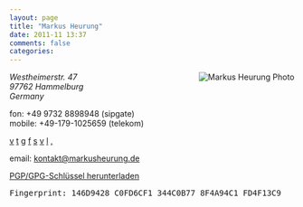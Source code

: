 ```yaml
---
layout: page
title: "Markus Heurung"
date: 2011-11 13:37
comments: false
categories:
---
```


<article class="vcard">
<img src="http://www.gravatar.com/avatar/f3a754cead3d10f1dba87e5fb3412e1d.png" alt="Markus Heurung Photo" class="photo" style="float: right;" />

<p><address class="adr">
  <span class="street-address">Westheimerstr. 47</span><br />
  <span class="postal-code">97762</span> <span class="locality">Hammelburg</span><br />
  <span class="country-name">Germany</span>
</address>
</p>
<p>
  <span class="tel"><span class="type">fon</span>: <span class="value">+49 9732 8898948</span> (sipgate)</span><br />
  <span class="tel"><span class="type">mobile</span>: <span class="value">+49-179-1025659</span> (telekom)</span>
</p>
<p>
  <a href="http://byzero.de" class="url symbol" rel="me" title="my blog">v</a>
  <a href="http://twitter.com/muhh" class="url symbol" rel="me" title="Markus Heurung at twitter">t</a>
  <a href="https://plus.google.com/100432708315665332485" class="url symbol" rel="me" title="Markus Heurung at Google+">g</a>
  <a href="http://facebook.com/markusheurung" class="url symbol" rel="me" title="Markus Heurung at facebook">f</a>
  <a href="skype:markus.heurung" class="url symbol">s</a>
  <a href="http://blogulus.de" class="url symbol" rel="me" "my (abandonded) blog about microblogging">v</a>
  <a href="http://de.linkedin.com/in/markusheurung" class="url symbol" rel="me" title="Markus Heurung at LinkedIn">l</a>
  <a href="http://github.com/muhh" class="url symbol" rel="me" title="Markus Heurung at github">,</a>
</p>
<p>
email: <a href="mailto:kontakt@markusheurung.de" class="email">kontakt@markusheurung.de</a><br />
</p>
<p>
<a href="/files/MarkusHeurung_0xFD4F13C9_pub.asc">PGP/GPG-Schlüssel herunterladen</a><br />
<pre class="fingerprint">Fingerprint: 146D9428 C0FD6CF1 344C0B77 8F4A94C1 FD4F13C9</pre>
</p>
</article>
